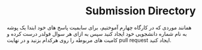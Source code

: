 # <div align="right">Submission Directory </div>
همانند موردی که در کارگاه چهارم آموختیم، برای سابمیت پاسخ های خود ابتدا یک پوشه به نام شماره دانشجویی خود ایجاد کنید سپس به ازای هر سوال فولدر درست کرده و کامیت های مربوطه را روی هرکدام بزنید و در نهایت pull request ایجاد کنید.